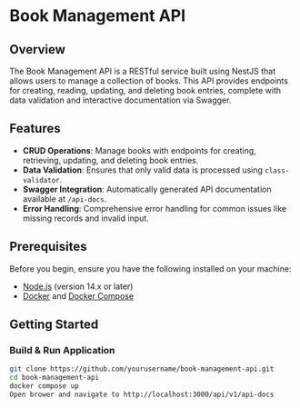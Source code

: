 # Book Management API

## Overview

The Book Management API is a RESTful service built using NestJS that allows users to manage a collection of books. This API provides endpoints for creating, reading, updating, and deleting book entries, complete with data validation and interactive documentation via Swagger.

## Features

- **CRUD Operations**: Manage books with endpoints for creating, retrieving, updating, and deleting book entries.
- **Data Validation**: Ensures that only valid data is processed using `class-validator`.
- **Swagger Integration**: Automatically generated API documentation available at `/api-docs`.
- **Error Handling**: Comprehensive error handling for common issues like missing records and invalid input.

## Prerequisites

Before you begin, ensure you have the following installed on your machine:

- [Node.js](https://nodejs.org/) (version 14.x or later)
- [Docker](https://www.docker.com/) and [Docker Compose](https://docs.docker.com/compose/)

## Getting Started

### Build & Run Application

```bash
git clone https://github.com/yourusername/book-management-api.git
cd book-management-api
docker compose up
Open brower and navigate to http://localhost:3000/api/v1/api-docs